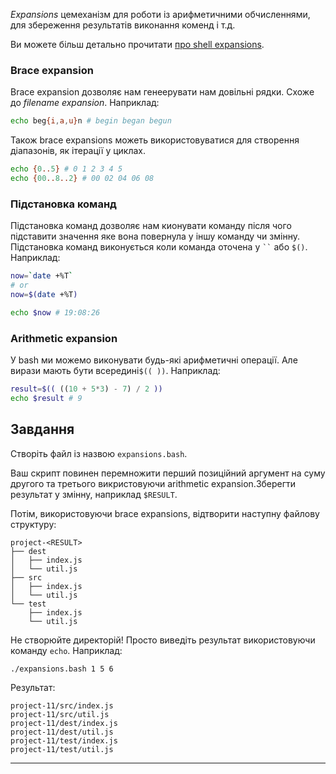 _Expansions_  цемеханізм для роботи із арифметичними обчисленнями, для збереження результатів виконання коменд і т.д.

Ви можете більш детально прочитати [про shell expansions](https://www.gnu.org/software/bash/manual/bash.html#Shell-Expansions).

### Brace expansion

Brace expansion дозволяє нам генеерувати нам довільні рядки. Схоже до _filename expansion_. Наприклад:

```bash
echo beg{i,a,u}n # begin began begun
```

Також brace expansions можеть використовуватися для створення діапазонів, як ітерації у циклах.

```bash
echo {0..5} # 0 1 2 3 4 5
echo {00..8..2} # 00 02 04 06 08
```

### Підстановка команд

Підстановка команд дозволяє нам кионувати команду після чого підставити значення яке вона повернула у іншу команду чи змінну. Підстановка команд виконується коли команда оточена у ``` `` ``` або `$()`.  Наприклад:

```bash
now=`date +%T`
# or
now=$(date +%T)

echo $now # 19:08:26
```

### Arithmetic expansion

У bash ми можемо виконувати будь-які арифметичні операції. Але вирази мають бути всередині`$(( ))`. Наприклад:

```bash
result=$(( ((10 + 5*3) - 7) / 2 ))
echo $result # 9
```

## Завдання

Створіть файл із назвою `expansions.bash`.

Ваш скрипт повинен перемножити перший позиційний аргумент на суму другого та третього викристовуючи arithmetic expansion.Зберегти результат у змінну, наприклад `$RESULT`.

Потім, використовуючи brace expansions, відтворити наступну файлову структуру:

```
project-<RESULT>
├── dest
│   ├── index.js
│   └── util.js
├── src
│   ├── index.js
│   └── util.js
└── test
    ├── index.js
    └── util.js
```

Не створюйте директорій! Просто виведіть результат використовуючи команду `echo`. Наприклад:

    ./expansions.bash 1 5 6

Результат:

    project-11/src/index.js
    project-11/src/util.js
    project-11/dest/index.js
    project-11/dest/util.js
    project-11/test/index.js
    project-11/test/util.js

---
